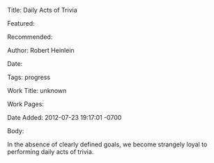 Title: Daily Acts of Trivia

Featured: 

Recommended: 

Author: Robert Heinlein

Date: 

Tags: progress

Work Title: unknown

Work Pages:  

Date Added: 2012-07-23 19:17:01 -0700

Body:

In the absence of clearly defined goals, we become strangely loyal to performing daily acts of trivia.


